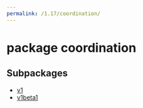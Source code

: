 ```yaml
---
permalink: /1.17/coordination/
---
```


# package coordination



## Subpackages

* [v1](coordination-v1.md)
* [v1beta1](coordination-v1beta1.md)